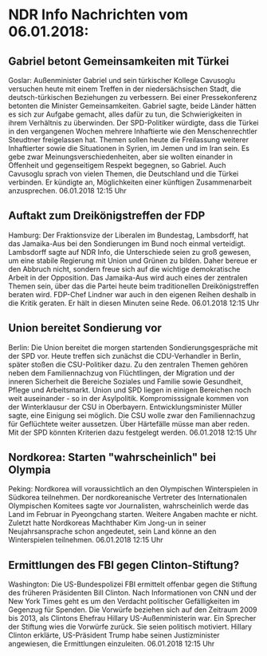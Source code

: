 # NDR Info Nachrichten vom 06.01.2018:


## Gabriel betont Gemeinsamkeiten mit Türkei
Goslar: Außenminister Gabriel und sein türkischer Kollege Cavusoglu versuchen heute mit einem Treffen in der niedersächsischen Stadt, die deutsch-türkischen Beziehungen zu verbessern. Bei einer Pressekonferenz betonten die Minister Gemeinsamkeiten. Gabriel sagte, beide Länder hätten es sich zur Aufgabe gemacht, alles dafür zu tun, die Schwierigkeiten in ihrem Verhältnis zu überwinden. Der SPD-Politiker würdigte, dass die Türkei in den vergangenen Wochen mehrere Inhaftierte wie den Menschenrechtler Steudtner freigelassen hat. Themen sollen heute die Freilassung weiterer Inhaftierter sowie die Situationen in Syrien, im Jemen und im Iran sein. Es gebe zwar Meinungsverschiedenheiten, aber sie wollten einander in Offenheit und gegenseitigem Respekt begegnen, so Gabriel. Auch Cavusoglu sprach von vielen Themen, die Deutschland und die Türkei verbinden. Er kündigte an, Möglichkeiten einer künftigen Zusammenarbeit anzusprechen. 06.01.2018 12:15 Uhr 

## Auftakt zum Dreikönigstreffen der FDP
Hamburg: Der Fraktionsvize der Liberalen im Bundestag, Lambsdorff, hat das Jamaika-Aus bei den Sondierungen im Bund noch einmal verteidigt. Lambsdorff sagte auf NDR Info, die Unterschiede seien zu groß gewesen, um eine stabile Regierung mit Union und Grünen zu bilden. Daher bereue er den Abbruch nicht, sondern freue sich auf die wichtige demokratische Arbeit in der Opposition. Das Jamaika-Aus wird auch eines der zentralen Themen sein, über das die Partei heute beim traditionellen Dreikönigstreffen beraten wird. FDP-Chef Lindner war auch in den eigenen Reihen deshalb in die Kritik geraten. Er hält in diesen Minuten seine Rede. 06.01.2018 12:15 Uhr 

## Union bereitet Sondierung vor
Berlin: Die Union bereitet die morgen startenden Sondierungsgespräche mit der SPD vor. Heute treffen sich zunächst die CDU-Verhandler in Berlin, später stoßen die CSU-Politiker dazu. Zu den zentralen Themen
gehören neben dem Familiennachzug von Flüchtlingen, der Migration und der inneren Sicherheit die Bereiche Soziales und Familie sowie
Gesundheit, Pflege und Arbeitsmarkt. Union und SPD liegen in einigen Bereichen noch weit auseinander - so in der Asylpolitik. Kompromisssignale kommen von der Winterklausur der CSU in Oberbayern. Entwicklungsminister Müller sagte, eine Einigung sei möglich. Die CSU wolle zwar den Familiennachzug für Geflüchtete weiter aussetzen. Über Härtefälle müsse man aber reden. Mit der SPD könnten Kriterien dazu festgelegt werden. 06.01.2018 12:15 Uhr 

## Nordkorea: Starten "wahrscheinlich" bei Olympia
Peking:	Nordkorea will voraussichtlich an den Olympischen Winterspielen in Südkorea teilnehmen. Der nordkoreanische Vertreter des Internationalen Olympischen Komitees sagte vor Journalisten, wahrscheinlich werde das Land im Februar in Pyeongchang  starten. Weitere Angaben machte er nicht. Zuletzt hatte Nordkoreas Machthaber Kim Jong-un in seiner Neujahrsansprache schon angedeutet, sein Land könne an den Winterspielen teilnehmen. 06.01.2018 12:15 Uhr 

## Ermittlungen des FBI gegen Clinton-Stiftung?
Washington:	Die US-Bundespolizei FBI ermittelt offenbar gegen die Stiftung des früheren Präsidenten Bill Clinton. Nach Informationen von CNN und der New York Times geht es um den Verdacht politischer Gefälligkeiten im Gegenzug für Spenden. Die Vorwürfe beziehen sich auf den Zeitraum 2009 bis 2013, als Clintons Ehefrau Hillary US-Außenministerin war. Ein Sprecher der Stiftung wies die Vorwürfe zurück. Sie seien politisch motiviert. Hillary Clinton erklärte, US-Präsident Trump habe seinen Justizminister angewiesen, die Ermittlungen einzuleiten. 06.01.2018 12:15 Uhr 
